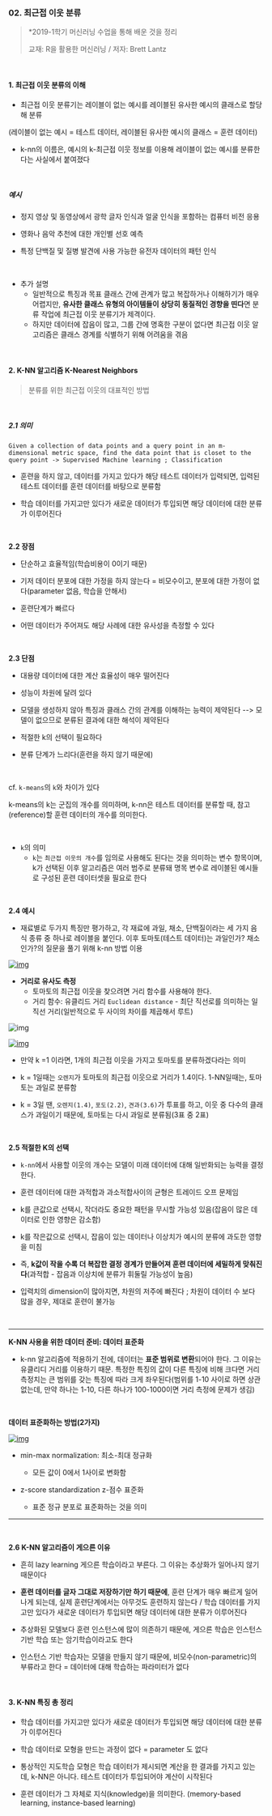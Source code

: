 ### 02. 최근접 이웃 분류

>  *2019-1학기 머신러닝 수업을 통해 배운 것을 정리
>
> 교재: R을 활용한 머신러닝 / 저자: Brett Lantz 

<br>

#### 1. 최근접 이웃 분류의 이해 

- 최근접 이웃 분류기는 레이블이 없는 예시를 레이블된 유사한 예시의 클래스로 할당해 분류

(레이블이 없는 예시 = 테스트 데이터, 레이블된 유사한 예시의 클래스 = 훈련 데이터)

- k-nn의 이름은, 예시의 k-최근접 이웃 정보를 이용해 레이블이 없는 예시를 분류한다는 사실에서 붙여졌다

<br>

##### 예시

- 정지 영상 및 동영상에서 광학 글자 인식과 얼굴 인식을 포함하는 컴퓨터 비전 응용

- 영화나 음악 추천에 대한 개인별 선호 예측

- 특정 단백질 및 질병 발견에 사용 가능한 유전자 데이터의 패턴 인식

<br>

- 추가 설명
  - 일반적으로 특징과 목표 클래스 간에 관계가 많고 복잡하거나 이해하기가 매우 어렵지만, **유사한 클래스 유형의 아이템들이 상당히 동질적인 경향을 띤다**면 분류 작업에 최근접 이웃 분류기가 제격이다.
  - 하지만 데이터에 잡음이 많고, 그룹 간에 명혹한 구분이 없다면 최근접 이웃 알고리즘은 클래스 경계를 식별하기 위해 어려움을 겪음

<br>

#### 2. K-NN 알고리즘 K-Nearest Neighbors

> 분류를 위한 최근접 이웃의 대표적인 방법

<br>

##### 2.1 의미

```shell
Given a collection of data points and a query point in an m-dimensional metric space, find the data point that is closet to the query point -> Supervised Machine learning ; Classification
```

- 훈련을 하지 않고, 데이터를 가지고 있다가 해당 테스트 데이터가 입력되면, 입력된 테스트 데이터를 훈련 데이터를 바탕으로 분류함

- 학습 데이터를 가지고만 있다가 새로운 데이터가 투입되면 해당 데이터에 대한 분류가 이루어진다

<br>

**2.2 장점**

- 단순하고 효율적임(학습비용이 0이기 때문)

- 기저 데이터 분포에 대한 가정을 하지 않는다 = 비모수이고, 분포에 대한 가정이 없다(parameter 없음, 학습을 안해서)

- 훈련단계가 빠르다

- 어떤 데이터가 주어져도 해당 사례에 대한 유사성을 측정할 수 있다

<br>

**2.3 단점**

- 대용량 데이터에 대한 계산 효율성이 매우 떨어진다

- 성능이 차원에 달려 있다

- 모델을 생성하지 않아 특징과 클래스 간의 관계를 이해하는 능력이 제약된다 --> 모델이 없으므로 분류된 결과에 대한 해석이 제약된다

- 적절한 k의 선택이 필요하다

- 분류 단계가 느리다(훈련을 하지 않기 때문에)

<br>

cf. `k-means`의 `k`와 차이가 있다

k-means의 k는 군집의 개수를 의미하며, k-nn은 테스트 데이터를 분류할 때, 참고(reference)할 훈련 데이터의 개수를 의미한다.

<br>

- `k`의 의미
  - `k`는 `최근접 이웃의 개수`를 임의로 사용해도 된다는 것을 의미하는 변수 항목이며, k가 선택된 이후 알고리즘은 여러 범주로 분류돼 명목 변수로 레이블된 예시들로 구성된 훈련 데이터셋을 필요로 한다

<br>

**2.4 예시**

- 재료별로 두가지 특징만 평가하고,  각 재료에 과일, 채소, 단백질이라는 세 가지 음식 종류 중 하나로 레이블을 붙인다. 이후 토마토(테스트 데이터)는 과일인가? 채소인가?의 질문을 풀기 위해 k-nn 방법 이용

[![img](https://postfiles.pstatic.net/MjAxOTA2MjdfMTMw/MDAxNTYxNTk0MTg3MTM1.kQBniBa0J2ISyQOOztBvz3wSrC7dVWyzspVdlR0miV4g.Z-LQO6hW-Nv7ztxMebol0fdkxdQiIjGYgiPL0SWngE0g.PNG.bosongmoon/image.png?type=w773)](https://blog.naver.com/PostView.nhn?blogId=bosongmoon&logNo=221572875964&parentCategoryNo=&categoryNo=69&viewDate=&isShowPopularPosts=false&from=postList#)

- **거리로 유사도 측정**
  - 토마토의 최근접 이웃을 찾으려면 거리 함수를 사용해야 한다.
  - 거리 함수: 유클리드 거리 `Euclidean distance` - 최단 직선로를 의미하는 일직선 거리(일반적으로 두 사이의 차이를 제곱해서 루트)

 

![img](https://postfiles.pstatic.net/MjAxOTA2MjdfMjQz/MDAxNTYxNTk3MjEwNjQz.M0HVwevt-mwD85TDowsMwx9yJMJ8eZbp5CA-ANsWhzYg.-N5QsYCePDSwkllAa1roQrnOgZB8JyoXcHsfgK0h08Eg.PNG.bosongmoon/image.png?type=w773)

[![img](https://postfiles.pstatic.net/MjAxOTA2MjdfMzgg/MDAxNTYxNTk5NTgyMDAx.fr3cp4mLUyIDVWiVTqNTvg3R5f6P68E3r5tZITE49pMg.yj5Ewz9NKdOIQny2uTENMM7K-SGmk6vsTsIcfaQFVcUg.PNG.bosongmoon/image.png?type=w773)](https://blog.naver.com/PostView.nhn?blogId=bosongmoon&logNo=221572875964&parentCategoryNo=&categoryNo=69&viewDate=&isShowPopularPosts=false&from=postList#)

- 만약 k =1 이라면, 1개의 최근접 이웃을 가지고 토마토를 분류하겠다라는 의미

- k = 1일때는 `오렌지`가 토마토의 최근접 이웃으로 거리가 1.4이다. 1-NN일때는, 토마토는 과일로 분류함

- k = 3일 땐, `오렌지(1.4)`, `포도(2.2)`, `견과(3.6)`가 투표를 하고, 이웃 중 다수의 클래스가 과일이기 때문에, 토마토는 다시 과일로 분류됨(3표 중 2표)

<br>

**2.5 적절한 K의 선택**

- `k-nn`에서 사용할 이웃의 개수는 모델이 미래 데이터에 대해 일반화되는 능력을 결정한다.

- 훈련 데이터에 대한 과적합과 과소적합사이의 균형은 트레이드 오프 문제임

- k를 큰값으로 선택시, 작더라도 중요한 패턴을 무시할 가능성 있음(잡음이 많은 데이터로 인한 영향은 감소함)

- k를 작은값으로 선택시, 잡음이 있는 데이터나 이상치가 예시의 분류에 과도한 영향을 미침

- 즉, **k값이 작을 수록 더 복잡한 결정 경계가 만들어져 훈련 데이터에 세밀하게 맞춰진다**(과적합 - 잡음과 이상치에 분류가 휘둘릴 가능성이 높음)

- 입력치의 dimension이 많아지면, 차원의 저주에 빠진다 ; 차원이 데이터 수 보다 많을 경우, 제대로 훈련이 불가능

<br>

*****

**K-NN 사용을 위한 데이터 준비: 데이터 표준화**

- k-nn 알고리즘에 적용하기 전에, 데이터는 **표준 범위로 변환**되어야 한다. 그 이유는 유클리디 거리를 이용하기 때문. 특정한 특징의 값이 다른 특징에 비해 크다면 거리 측정치는 큰 범위를 갖는 특징에 따라 크게 좌우된다(범위를 1-10 사이로 하면 상관없는데, 만약 하나는 1-10, 다른 하나가 100-1000이면 거리 측정에 문제가 생김)

<br>

**데이터 표준화하는 방법(2가지)**

[![img](https://postfiles.pstatic.net/MjAxOTA2MjdfMjg0/MDAxNTYxNjEwMTE2MzIz.xaSxT0MichhUNxy1cKQJ2FS8rMydvKwGqp4rE1mnP1Ug.eC1zf65keDDqrgfIqfziivkdFXR8TrA3wMPnYgFly2cg.PNG.bosongmoon/image.png?type=w773)](https://blog.naver.com/PostView.nhn?blogId=bosongmoon&logNo=221572875964&parentCategoryNo=&categoryNo=69&viewDate=&isShowPopularPosts=false&from=postList#)

- min-max normalization: 최소-최대 정규화
  - 모든 값이 0에서 1사이로 변화함

- z-score standardization z-점수 표준화
  - 표준 정규 분포로 표준화하는 것을 의미

---

<br>

**2.6 K-NN 알고리즘이 게으른 이유**

- 흔히 lazy learning 게으른 학습이라고 부른다. 그 이유는 추상화가 일어나지 않기 때문이다

- **훈련 데이터를 글자 그대로 저장하기만 하기 때문에**, 훈련 단계가 매우 빠르게 일어나게 되는데, 실제 훈련단계에서는 아무것도 훈련하지 않는다 / 학습 데이터를 가지고만 있다가 새로운 데이터가 투입되면 해당 데이터에 대한 분류가 이루어진다

- 추상화된 모델보다 훈련 인스턴스에 많이 의존하기 때문에, 게으른 학습은 인스턴스 기반 학습 또는 암기학습이라고도 한다

- 인스턴스 기반 학습자는 모델을 만들지 않기 때문에, 비모수(non-parametric)의 부류라고 한다 = 데이터에 대해 학습하는 파라미터가 없다

<br>

#### 3. K-NN 특징 총 정리

- 학습 데이터를 가지고만 있다가 새로운 데이터가 투입되면 해당 데이터에 대한 분류가 이루어진다

- 학습 데이터로 모형을 만드는 과정이 없다 = parameter 도 없다

- 통상적인 지도학습 모형은 학습 데이터가 제시되면 계산을 한 결과를 가지고 있는데, k-NN은 아니다. 테스트 데이터가 투입되어야 계산이 시작된다

- 훈련 데이터가 그 자체로 지식(knowledge)을 의미한다. (memory-based learning, instance-based learning)
